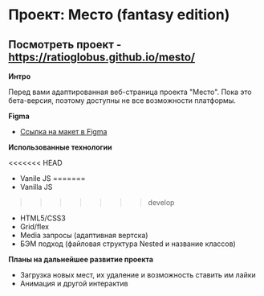 # Проект: Место (fantasy edition)

## Посмотреть проект - https://ratioglobus.github.io/mesto/

**Интро**

Перед вами адаптированная веб-страница проекта "Место".
Пока это бета-версия, поэтому доступны не все возможности платформы.

**Figma**

* [Ссылка на макет в Figma](https://www.figma.com/file/2cn9N9jSkmxD84oJik7xL7/JavaScript.-Sprint-4?node-id=0%3A1)

**Использованные технологии**

<<<<<<< HEAD
- Vanile JS
=======
- Vanilla JS
>>>>>>> develop
- HTML5/CSS3
- Grid/flex
- Media запросы (адаптивная вертска)
- БЭМ подход (файловая структура Nested и название классов)

**Планы на дальнейшее развитие проекта**

- Загрузка новых мест, их удаление и возможность ставить им лайки
- Анимация и другой интерактив
